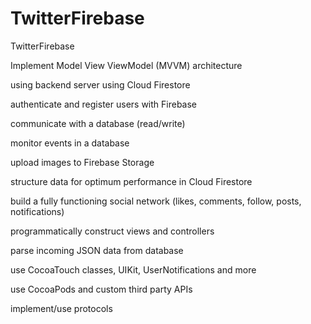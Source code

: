 # TwitterFirebase
TwitterFirebase

Implement Model View ViewModel (MVVM) architecture

using backend server using Cloud Firestore

 authenticate and register users with Firebase

 communicate with a database (read/write)

 monitor events in a database

 upload images to Firebase Storage

 structure data for optimum performance in Cloud Firestore

 build a fully functioning social network (likes, comments, follow, posts, notifications)

 programmatically construct views and controllers

 parse incoming JSON data from database

 use CocoaTouch classes, UIKit, UserNotifications and more 

 use CocoaPods and custom third party APIs 

 implement/use protocols 


